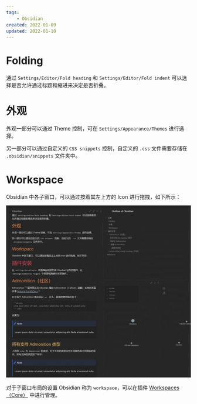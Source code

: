 ```yaml
---
tags:
    - Obsidian
created: 2022-01-09
updated: 2022-01-10
---
```


# Folding

通过 `Settings/Editor/Fold heading` 和 `Settings/Editor/Fold indent` 可以选择是否允许通过标题和缩进来决定是否折叠。

# 外观

外观一部分可以通过 Theme 控制，可在 `Settings/Appearance/Themes` 进行选择。

另一部分可以通过自定义的 `CSS snippets` 控制，自定义的 `.css` 文件需要存储在 `.obsidian/snippets` 文件夹中。

# Workspace

Obsidian 中各子窗口，可以通过按着其左上方的 Icon 进行拖拽，如下所示：

![](assets/Obsidian/GIF%2011-19-2021%208-48-15%20AM.gif)


对于子窗口布局的设置 Obsidian 称为 `workspace`，可以在插件 [Workspaces（Core）](Obsidian.md#Workspaces（Core）) 中进行管理。
